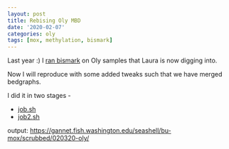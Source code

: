 ```yaml
---
layout: post
title: Rebising Oly MBD
date: '2020-02-07'
categories: oly
tags: [mox, methylation, bismark]
---
```


Last year :) I [ran bismark](https://d.pr/n/pb2Lcw) on Oly samples that Laura is now digging into.  

Now I will reproduce with some added tweaks such that we have merged bedgraphs.

I did it in two stages -
* [job.sh](https://d.pr/n/upFiju)
* [job2.sh](https://d.pr/n/87ArKs)


output: https://gannet.fish.washington.edu/seashell/bu-mox/scrubbed/020320-oly/
